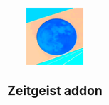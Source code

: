 <p style="text-align: center">
<img src="./src/main/resources/assets/zeitgeist-addon/icon.png" width=128 height=128 alt="Zeitgeist Addon">
</p>

<div style="text-align: center">
<h1>Zeitgeist addon</h1>
</div>
